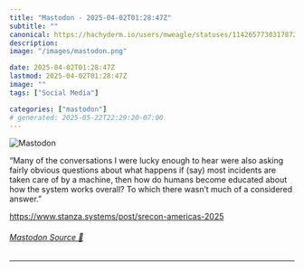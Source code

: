 ```yaml
---
title: "Mastodon - 2025-04-02T01:28:47Z"
subtitle: ""
canonical: https://hachyderm.io/users/mweagle/statuses/114265773031787277
description:
image: "/images/mastodon.png"

date: 2025-04-02T01:28:47Z
lastmod: 2025-04-02T01:28:47Z
image: ""
tags: ["Social Media"]

categories: ["mastodon"]
# generated: 2025-05-22T22:29:20-07:00
---
```

![Mastodon](/images/mastodon.png)

<p>“Many of the conversations I were lucky enough to hear were also asking fairly obvious questions about what happens if (say) most incidents are taken care of by a machine, then how do humans become educated about how the system works overall? To which there wasn’t much of a considered answer.”</p><p><a href="https://www.stanza.systems/post/srecon-americas-2025" target="_blank" rel="nofollow noopener noreferrer" translate="no"><span class="invisible">https://www.</span><span class="ellipsis">stanza.systems/post/srecon-ame</span><span class="invisible">ricas-2025</span></a></p>


###### [Mastodon Source 🐘](https://hachyderm.io/@mweagle/114265773031787277)

___
